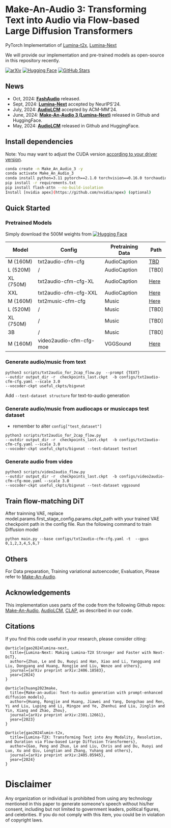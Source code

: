 # Make-An-Audio 3: Transforming Text into Audio via Flow-based Large Diffusion Transformers

PyTorch Implementation of [Lumina-t2x](https://arxiv.org/abs/2405.05945), [Lumina-Next](https://github.com/Alpha-VLLM/Lumina-T2X/blob/main/assets/lumina-next.pdf)

We will provide our implementation and pre-trained models as open-source in this repository recently.

[![arXiv](https://img.shields.io/badge/arXiv-Paper-<COLOR>.svg)](https://arxiv.org/abs/2305.18474)
[![Hugging Face](https://img.shields.io/badge/%F0%9F%A4%97%20Hugging%20Face-blue)](https://huggingface.co/spaces/AIGC-Audio/Make-An-Audio-3)
[![GitHub Stars](https://img.shields.io/github/stars/Text-to-Audio/Make-An-Audio-3?style=social)](https://github.com/Text-to-Audio/Make-An-Audio-3)


## News
- Oct, 2024: **[FashAudio](https://arxiv.org/abs/2410.12266)** released.
- Sept, 2024: **[Lumina-Next](https://github.com/Text-to-Audio/Make-An-Audio-3)** accepted by NeurIPS'24.
- July, 2024: **[AudioLCM](https://arxiv.org/abs/2406.00356v1)** accepted by ACM-MM'24.
- June, 2024: **[Make-An-Audio 3 (Lumina-Next)](https://github.com/Text-to-Audio/Make-An-Audio-3)** released in Github and HuggingFace.
- May, 2024: **[AudioLCM](https://arxiv.org/abs/2406.00356v1)** released in Github and HuggingFace.

## Install dependencies

Note: You may want to adjust the CUDA version [according to your driver version](https://docs.nvidia.com/deploy/cuda-compatibility/#default-to-minor-version).

```bash
conda create -n Make_An_Audio_3 -y
conda activate Make_An_Audio_3
conda install python=3.11 pytorch==2.1.0 torchvision==0.16.0 torchaudio==2.1.0 pytorch-cuda=12.1 -c pytorch -c nvidia -y
pip install -r requirements.txt
pip install flash-attn --no-build-isolation
Install [nvidia apex](https://github.com/nvidia/apex) (optional)
```

## Quick Started
### Pretrained Models

Simply download the 500M weights from [![Hugging Face](https://img.shields.io/badge/%F0%9F%A4%97%20Hugging%20Face-blue)](https://huggingface.co/spaces/AIGC-Audio/Make-An-Audio-3/tree/main/useful_ckpts)

 Model     | Config                  | Pretraining Data |  Path  
|-----------|-------------------------|------------------|--------------------------------------------------------------------------------
| M (160M)  | txt2audio-cfm-cfg       | AudioCaption     |[TBD](https://huggingface.co/AIGC-Audio/Make-An-Audio-3/tree/main/text2audio/M)
| L (520M)  | /                       | AudioCaption     |[TBD]
| XL (750M) | txt2audio-cfm-cfg-XL    | AudioCaption     |[Here](https://huggingface.co/AIGC-Audio/Make-An-Audio-3/tree/main/text2audio/XL)
| XXL       | txt2audio-cfm-cfg-XXL   | AudioCaption     |[Here](https://huggingface.co/AIGC-Audio/Make-An-Audio-3/tree/main/text2audio/XXL)
| M (160M)  | txt2music-cfm-cfg       | Music            |[Here](https://huggingface.co/spaces/AIGC-Audio/Make-An-Audio-3/tree/main/useful_ckpts/music_generation)
| L (520M)  | /                       | Music            |[TBD]
| XL (750M) | /                       | Music            |[TBD]
| 3B        | /                       | Music            |[TBD]
| M (160M)  | video2audio-cfm-cfg-moe | VGGSound         |[Here](https://huggingface.co/spaces/AIGC-Audio/Make-An-Audio-3/tree/main/useful_ckpts/video2audio)
### Generate audio/music from text
```
python3 scripts/txt2audio_for_2cap_flow.py  --prompt {TEXT}
--outdir output_dir -r  checkpoints_last.ckpt  -b configs/txt2audio-cfm-cfg.yaml --scale 3.0 
--vocoder-ckpt useful_ckpts/bigvnat 
```
Add `--test-dataset structure` for text-to-audio generation

### Generate audio/music from audiocaps or musiccaps test dataset
- remember to alter `config["test_dataset"]`
```
python3 scripts/txt2audio_for_2cap_flow.py
--outdir output_dir -r  checkpoints_last.ckpt  -b configs/txt2audio-cfm-cfg.yaml --scale 3.0 
--vocoder-ckpt useful_ckpts/bigvnat --test-dataset testset
```

### Generate audio from video
```
python3 scripts/video2audio_flow.py 
--outdir output_dir -r  checkpoints_last.ckpt  -b configs/video2audio-cfm-cfg-moe.yaml --scale 3.0 
--vocoder-ckpt useful_ckpts/bigvnat --test-dataset vggsound 
```

## Train flow-matching DiT
After trainning VAE, replace model.params.first_stage_config.params.ckpt_path with your trained VAE checkpoint path in the config file.
Run the following command to train Diffusion model
```
python main.py --base configs/txt2audio-cfm-cfg.yaml -t  --gpus 0,1,2,3,4,5,6,7
```
## Others
For Data preparation, Training variational autoencoder, Evaluation, Please refer to [Make-An-Audio](https://github.com/liuhuadai/AudioLCM?tab=readme-ov-file#dataset-preparation).


## Acknowledgements
This implementation uses parts of the code from the following Github repos:
[Make-An-Audio](https://github.com/Text-to-Audio/Make-An-Audio),
[AudioLCM](https://github.com/Text-to-Audio/AudioLCM),
[CLAP](https://github.com/LAION-AI/CLAP),
as described in our code.


## Citations ##
If you find this code useful in your research, please consider citing:
```
@article{gao2024lumina-next,
  title={Lumina-Next: Making Lumina-T2X Stronger and Faster with Next-DiT},
  author={Zhuo, Le and Du, Ruoyi and Han, Xiao and Li, Yangguang and Liu, Dongyang and Huang, Rongjie and Liu, Wenze and others},
  journal={arXiv preprint arXiv:2406.18583},
  year={2024}
}
```

```
@article{huang2023make,
  title={Make-an-audio: Text-to-audio generation with prompt-enhanced diffusion models},
  author={Huang, Rongjie and Huang, Jiawei and Yang, Dongchao and Ren, Yi and Liu, Luping and Li, Mingze and Ye, Zhenhui and Liu, Jinglin and Yin, Xiang and Zhao, Zhou},
  journal={arXiv preprint arXiv:2301.12661},
  year={2023}
}
```

```
@article{gao2024lumin-t2x,
  title={Lumina-T2X: Transforming Text into Any Modality, Resolution, and Duration via Flow-based Large Diffusion Transformers},
  author={Gao, Peng and Zhuo, Le and Liu, Chris and and Du, Ruoyi and Luo, Xu and Qiu, Longtian and Zhang, Yuhang and others},
  journal={arXiv preprint arXiv:2405.05945},
  year={2024}
}

```

# Disclaimer ##
Any organization or individual is prohibited from using any technology mentioned in this paper to generate someone's speech without his/her consent, including but not limited to government leaders, political figures, and celebrities. If you do not comply with this item, you could be in violation of copyright laws.
